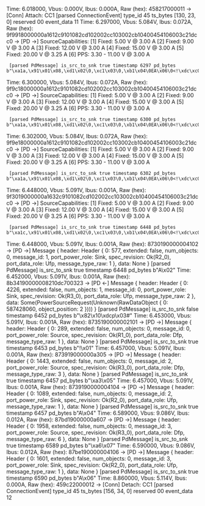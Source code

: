 Time: 6.018000, Vbus: 0.000V, Ibus: 0.000A, Raw (hex): 458217000011
  -> [Conn] Attach: CC1
     [parsed ConnectionEvent] type_id 45 ts_bytes [130, 23, 0] reserved 00 event_data 11
Time: 6.297000, Vbus: 5.084V, Ibus: 0.072A, Raw (hex): 9f9918000000a1612c9101082cd102002cc103002cb10400454106003c21dcc0
  -> [PD ->] SourceCapabilities:
  [1] Fixed:       5.00 V @ 3.00 A
  [2] Fixed:       9.00 V @ 3.00 A
  [3] Fixed:       12.00 V @ 3.00 A
  [4] Fixed:       15.00 V @ 3.00 A
  [5] Fixed:       20.00 V @ 3.25 A
  [6] PPS:         3.30 - 11.00 V @ 3.00 A

     [parsed PdMessage] is_src_to_snk true timestamp 6297 pd_bytes b"\xa1a,\x91\x01\x08,\xd1\x02\0,\xc1\x03\0,\xb1\x04\0EA\x06\0<!\xdc\xc0"
Time: 6.300000, Vbus: 5.084V, Ibus: 0.072A, Raw (hex): 9f9c18000000a1612c9101082cd102002cc103002cb10400454106003c21dcc0
  -> [PD ->] SourceCapabilities:
  [1] Fixed:       5.00 V @ 3.00 A
  [2] Fixed:       9.00 V @ 3.00 A
  [3] Fixed:       12.00 V @ 3.00 A
  [4] Fixed:       15.00 V @ 3.00 A
  [5] Fixed:       20.00 V @ 3.25 A
  [6] PPS:         3.30 - 11.00 V @ 3.00 A

     [parsed PdMessage] is_src_to_snk true timestamp 6300 pd_bytes b"\xa1a,\x91\x01\x08,\xd1\x02\0,\xc1\x03\0,\xb1\x04\0EA\x06\0<!\xdc\xc0"
Time: 6.302000, Vbus: 5.084V, Ibus: 0.072A, Raw (hex): 9f9e18000000a1612c9101082cd102002cc103002cb10400454106003c21dcc0
  -> [PD ->] SourceCapabilities:
  [1] Fixed:       5.00 V @ 3.00 A
  [2] Fixed:       9.00 V @ 3.00 A
  [3] Fixed:       12.00 V @ 3.00 A
  [4] Fixed:       15.00 V @ 3.00 A
  [5] Fixed:       20.00 V @ 3.25 A
  [6] PPS:         3.30 - 11.00 V @ 3.00 A

     [parsed PdMessage] is_src_to_snk true timestamp 6302 pd_bytes b"\xa1a,\x91\x01\x08,\xd1\x02\0,\xc1\x03\0,\xb1\x04\0EA\x06\0<!\xdc\xc0"
Time: 6.448000, Vbus: 5.091V, Ibus: 0.001A, Raw (hex): 9f3019000000a1632c9101082cd102002cc103002cb10400454106003c21dcc0
  -> [PD ->] SourceCapabilities:
  [1] Fixed:       5.00 V @ 3.00 A
  [2] Fixed:       9.00 V @ 3.00 A
  [3] Fixed:       12.00 V @ 3.00 A
  [4] Fixed:       15.00 V @ 3.00 A
  [5] Fixed:       20.00 V @ 3.25 A
  [6] PPS:         3.30 - 11.00 V @ 3.00 A

     [parsed PdMessage] is_src_to_snk true timestamp 6448 pd_bytes b"\xa1c,\x91\x01\x08,\xd1\x02\0,\xc1\x03\0,\xb1\x04\0EA\x06\0<!\xdc\xc0"
Time: 6.448000, Vbus: 5.091V, Ibus: 0.001A, Raw (hex): 8730190000004102
  -> [PD ->] Message { header: Header { 0: 577, extended: false, num_objects: 0, message_id: 1, port_power_role: Sink, spec_revision: Ok(R2_0), port_data_role: Ufp, message_type_raw: 1 }, data: None }
     [parsed PdMessage] is_src_to_snk true timestamp 6448 pd_bytes b"A\x02"
Time: 6.452000, Vbus: 5.091V, Ibus: 0.001A, Raw (hex): 8b34190000008210dc700323
  -> [PD <-] Message { header: Header { 0: 4226, extended: false, num_objects: 1, message_id: 0, port_power_role: Sink, spec_revision: Ok(R3_0), port_data_role: Ufp, message_type_raw: 2 }, data: Some(PowerSourceRequest(Unknown(RawDataObject { 0: 587428060, object_position: 2 }))) }
     [parsed PdMessage] is_src_to_snk false timestamp 6452 pd_bytes b"\x82\x10\xdcp\x03#"
Time: 6.453000, Vbus: 5.091V, Ibus: 0.001A, Raw (hex): 8735190000002101
  -> [PD ->] Message { header: Header { 0: 289, extended: false, num_objects: 0, message_id: 0, port_power_role: Source, spec_revision: Ok(R1_0), port_data_role: Dfp, message_type_raw: 1 }, data: None }
     [parsed PdMessage] is_src_to_snk true timestamp 6453 pd_bytes b"!\x01"
Time: 6.457000, Vbus: 5.091V, Ibus: 0.001A, Raw (hex): 873919000000a305
  -> [PD ->] Message { header: Header { 0: 1443, extended: false, num_objects: 0, message_id: 2, port_power_role: Source, spec_revision: Ok(R3_0), port_data_role: Dfp, message_type_raw: 3 }, data: None }
     [parsed PdMessage] is_src_to_snk true timestamp 6457 pd_bytes b"\xa3\x05"
Time: 6.457000, Vbus: 5.091V, Ibus: 0.001A, Raw (hex): 8739190000004104
  -> [PD ->] Message { header: Header { 0: 1089, extended: false, num_objects: 0, message_id: 2, port_power_role: Sink, spec_revision: Ok(R2_0), port_data_role: Ufp, message_type_raw: 1 }, data: None }
     [parsed PdMessage] is_src_to_snk true timestamp 6457 pd_bytes b"A\x04"
Time: 6.589000, Vbus: 9.086V, Ibus: 0.012A, Raw (hex): 87bd19000000a607
  -> [PD ->] Message { header: Header { 0: 1958, extended: false, num_objects: 0, message_id: 3, port_power_role: Source, spec_revision: Ok(R3_0), port_data_role: Dfp, message_type_raw: 6 }, data: None }
     [parsed PdMessage] is_src_to_snk true timestamp 6589 pd_bytes b"\xa6\x07"
Time: 6.590000, Vbus: 9.086V, Ibus: 0.012A, Raw (hex): 87be190000004106
  -> [PD ->] Message { header: Header { 0: 1601, extended: false, num_objects: 0, message_id: 3, port_power_role: Sink, spec_revision: Ok(R2_0), port_data_role: Ufp, message_type_raw: 1 }, data: None }
     [parsed PdMessage] is_src_to_snk true timestamp 6590 pd_bytes b"A\x06"
Time: 8.860000, Vbus: 5.114V, Ibus: 0.000A, Raw (hex): 459c22000012
  -> [Conn] Detach: CC1
     [parsed ConnectionEvent] type_id 45 ts_bytes [156, 34, 0] reserved 00 event_data 12

